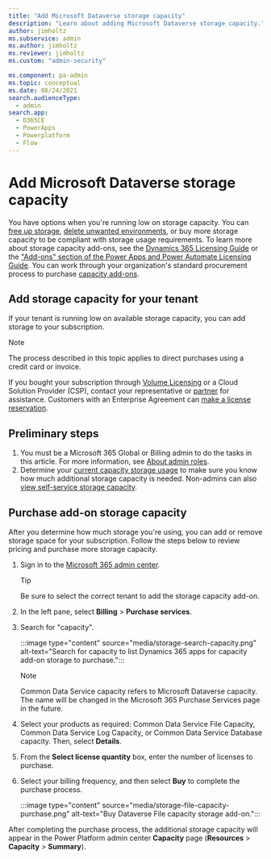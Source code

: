 ```yaml
---
title: "Add Microsoft Dataverse storage capacity"
description: "Learn about adding Microsoft Dataverse storage capacity." 
author: jimholtz
ms.subservice: admin
ms.author: jimholtz
ms.reviewer: jimholtz
ms.custom: "admin-security"

ms.component: pa-admin
ms.topic: conceptual
ms.date: 08/24/2021
search.audienceType: 
  - admin
search.app:
  - D365CE
  - PowerApps
  - Powerplatform
  - Flow
---
```

# Add Microsoft Dataverse storage capacity

You have options when you're running low on storage capacity. You can [free up storage](free-storage-space.md), [delete unwanted environments](delete-environment.md), or buy more storage capacity to be compliant with storage usage requirements. To learn more about storage capacity add-ons, see the [Dynamics 365 Licensing Guide](https://go.microsoft.com/fwlink/p/?LinkId=866544) or the ["Add-ons" section of the Power Apps and Power Automate Licensing Guide](https://go.microsoft.com/fwlink/?linkid=2085130). You can work through your organization's standard procurement process to purchase [capacity add-ons](capacity-add-on.md).

## Add storage capacity for your tenant

If your tenant is running low on available storage capacity, you can add storage to your subscription.  

> [!NOTE]
> The process described in this topic applies to direct purchases using a credit card or invoice.
>
>If you bought your subscription through [Volume Licensing](/licensing/) or a Cloud Solution Provider (CSP), contact your representative or [partner](/microsoft-365/commerce/manage-partners?view=o365-worldwide) for assistance. Customers with an Enterprise Agreement can [make a license reservation](/licensing/license-faq).

## Preliminary steps

1. You must be a Microsoft 365 Global or Billing admin to do the tasks in this article. For more information, see [About admin roles](/microsoft-365/admin/add-users/about-admin-roles?view=o365-worldwide).
2. Determine your [current capacity storage usage](capacity-storage.md#verifying-your-new-storage-model) to make sure you know how much additional storage capacity is needed. Non-admins can also [view self-service storage capacity](view-self-service-capacity.md).

## Purchase add-on storage capacity

After you determine how much storage you're using, you can add or remove storage space for your subscription. Follow the steps below to review pricing and purchase more storage capacity.

1. Sign in to the [Microsoft 365 admin center](https://admin.microsoft.com/).

   > [!TIP]
   > Be sure to select the correct tenant to add the storage capacity add-on.

2. In the left pane, select **Billing** > **Purchase services**.

3. Search for "capacity".
   
   :::image type="content" source="media/storage-search-capacity.png" alt-text="Search for capacity to list Dynamics 365 apps for capacity add-on storage to purchase.":::

   > [!NOTE]
   > Common Data Service capacity refers to Microsoft Dataverse capacity. The name will be changed in the Microsoft 365 Purchase Services page in the future.

4. Select your products as required: Common Data Service File Capacity, Common Data Service Log Capacity, or Common Data Service Database capacity. Then, select **Details**.

5. From the **Select license quantity** box, enter the number of licenses to purchase.

6. Select your billing frequency, and then select **Buy** to complete the purchase process.

   :::image type="content" source="media/storage-file-capacity-purchase.png" alt-text="Buy Dataverse File capacity storage add-on.":::

After completing the purchase process, the additional storage capacity will appear in the Power Platform admin center **Capacity** page (**Resources** > **Capacity** > **Summary**).